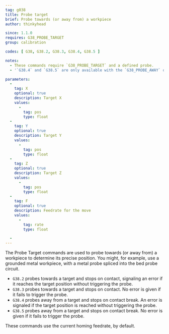```yaml
---
tag: g038
title: Probe target
brief: Probe towards (or away from) a workpiece
author: thinkyhead

since: 1.1.0
requires: G38_PROBE_TARGET
group: calibration

codes: [ G38, G38.2, G38.3, G38.4, G38.5 ]

notes:
  - These commands require `G38_PROBE_TARGET` and a defined probe.
  - '`G38.4` and `G38.5` are only available with the `G38_PROBE_AWAY` option.'

parameters:
  -
    tag: X
    optional: true
    description: Target X
    values:
      -
        tag: pos
        type: float
  -
    tag: Y
    optional: true
    description: Target Y
    values:
      -
        tag: pos
        type: float
  -
    tag: Z
    optional: true
    description: Target Z
    values:
      -
        tag: pos
        type: float
  -
    tag: F
    optional: true
    description: Feedrate for the move
    values:
      -
        tag: rate
        type: float

  -
---
```


The Probe Target commands are used to probe towards (or away from) a workpiece to determine its precise position. You might, for example, use a grounded metal workpiece, with a metal probe spliced into the bed probe circuit.

- `G38.2` probes towards a target and stops on contact, signaling an error if it reaches the target position without triggering the probe.
- `G38.3` probes towards a target and stops on contact. No error is given if it fails to trigger the probe.
- `G38.4` probes away from a target and stops on contact break. An error is signaled if the target position is reached without triggering the probe.
- `G38.5` probes away from a target and stops on contact break. No error is given if it fails to trigger the probe.

These commands use the current homing feedrate, by default.
